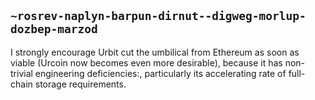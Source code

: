## `~rosrev-naplyn-barpun-dirnut--digweg-morlup-dozbep-marzod`
I strongly encourage Urbit cut the umbilical from Ethereum as soon as viable (Urcoin now becomes even more desirable), because it has non-trivial engineering deficiencies:, particularly its accelerating rate of full-chain storage requirements.